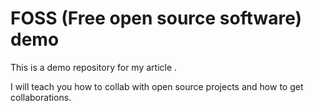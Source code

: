 # FOSS (Free open source software) demo

This is a demo repository for my article <insert link>.

I will teach you how to collab with open source projects and how to get collaborations.
